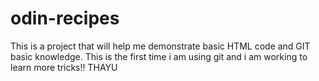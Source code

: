 # odin-recipes
This is a project that will help me demonstrate basic HTML code
and GIT basic knowledge.
This is the first time i am using git and i am working to learn
more tricks!! THAYU